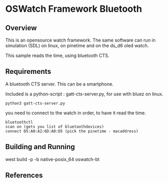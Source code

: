 # OSWatch Framework Bluetooth

## Overview

This is an opensource watch framework.
The same software can run in simulation (SDL) on linux, on pinetime and on the ds_d6 oled watch.

This sample reads the time, using bluetooth CTS.

## Requirements

A bluetooth CTS server.
This can be a smartphone.

Included is a python-script : gatt-cts-server.py, for use with bluez on linux.

```
python3 gatt-cts-server.py
```

you need to connect to the watch in order, to have it read the time.

```
bluetoothctl
scan on (gets you list of bluetoothdevices)
connect D5:A0:A2:6D:A0:D5 (pick the pinetime - macaddress)
```

## Building and Running

west build -p -b  native-posix_64 oswatch-bt

## References
